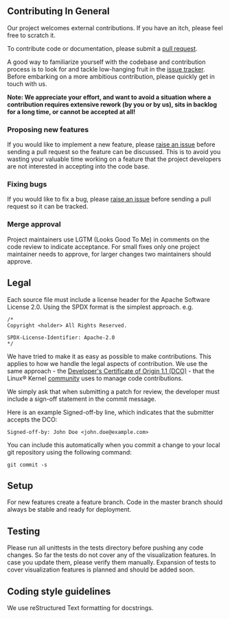## Contributing In General
Our project welcomes external contributions. If you have an itch, please feel
free to scratch it.

To contribute code or documentation, please submit a [pull request](https://github.com/IBM/complex-linear-network-analyzer/pulls).

A good way to familiarize yourself with the codebase and contribution process is
to look for and tackle low-hanging fruit in the [issue tracker](https://github.com/IBM/complex-linear-network-analyzer/issues).
Before embarking on a more ambitious contribution, please quickly get in touch with us.

**Note: We appreciate your effort, and want to avoid a situation where a contribution
requires extensive rework (by you or by us), sits in backlog for a long time, or
cannot be accepted at all!**

### Proposing new features

If you would like to implement a new feature, please [raise an issue](https://github.com/IBM/complex-linear-network-analyzer/issues)
before sending a pull request so the feature can be discussed. This is to avoid
you wasting your valuable time working on a feature that the project developers
are not interested in accepting into the code base.

### Fixing bugs

If you would like to fix a bug, please [raise an issue](https://github.com/IBM/complex-linear-network-analyzer/issues) before sending a
pull request so it can be tracked.

### Merge approval

Project maintainers use LGTM (Looks Good To Me) in comments on the code
review to indicate acceptance. For small fixes only one project maintainer needs to approve, 
for larger changes two maintainers should approve. 

## Legal

Each source file must include a license header for the Apache
Software License 2.0. Using the SPDX format is the simplest approach.
e.g.

```
/*
Copyright <holder> All Rights Reserved.

SPDX-License-Identifier: Apache-2.0
*/
```

We have tried to make it as easy as possible to make contributions. This
applies to how we handle the legal aspects of contribution. We use the
same approach - the [Developer's Certificate of Origin 1.1 (DCO)](https://github.com/hyperledger/fabric/blob/master/docs/source/DCO1.1.txt) - that the Linux® Kernel [community](https://elinux.org/Developer_Certificate_Of_Origin)
uses to manage code contributions.

We simply ask that when submitting a patch for review, the developer
must include a sign-off statement in the commit message.

Here is an example Signed-off-by line, which indicates that the
submitter accepts the DCO:

```
Signed-off-by: John Doe <john.doe@example.com>
```

You can include this automatically when you commit a change to your
local git repository using the following command:

```
git commit -s
```

## Setup

For new features create a feature branch. Code in the master branch should always be stable and ready for deployment.

## Testing

Please run all unittests in the tests directory before pushing any code changes. So far the tests do not cover any
of the visualization features. In case you update them, please verify them manually. Expansion of tests to cover 
visualization features is planned and should be added soon.

## Coding style guidelines

We use reStructured Text formatting for docstrings.
